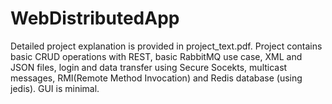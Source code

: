 # WebDistributedApp

Detailed project explanation is provided in project_text.pdf.
Project contains basic CRUD operations with REST, basic RabbitMQ use case, XML and JSON files, login and data transfer using Secure Socekts, multicast messages, RMI(Remote Method Invocation) and Redis database (using jedis).
GUI is minimal.
